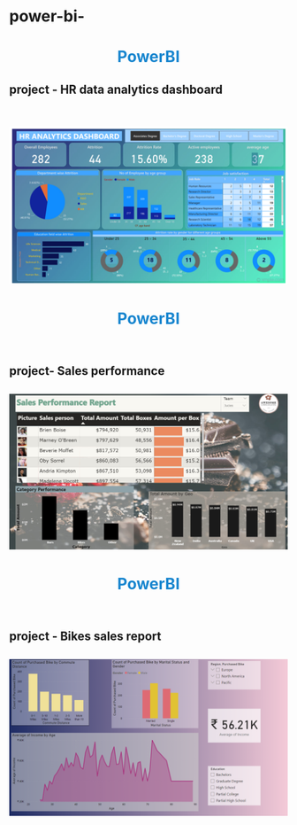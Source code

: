 # power-bi-

<h1 align="center" style="color:#1986cf">PowerBI</h1>
<h2> project - HR data analytics dashboard  <h2> 
  <br>
<div align="center">
<img src="https://github.com/pawancr7/power-bi-/blob/main/powerbi1/photo_2023-02-20_23-45-33.jpg">
</div>

<h1 align="center" style="color:#1986cf">PowerBI</h1>
<br>
<h2> project- Sales performance <h2>
<div align="center"><img src="https://github.com/pawancr7/power-bi-/blob/main/powerbi2/photo_2023-02-20_23-19-26.jpg"></div>

<h1 align="center" style="color:#1986cf">PowerBI</h1>
<br>
<h2> project - Bikes sales report  <h2>
<div align="center"><img src="https://github.com/pawancr7/power-bi-/blob/main/powerbi3/image_2023-02-10_02-13-55.png"></div>

